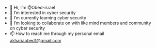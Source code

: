 - 👋 Hi, I’m @Obed-israel
- 👀 I’m interested in cyber security
- 🌱 I’m currently learning cyber security
- 💞️ I’m looking to collaborate on with like mind members and community on cyber security
- 📫 How to reach me through my personal email akhariaobed1@gmail.com
